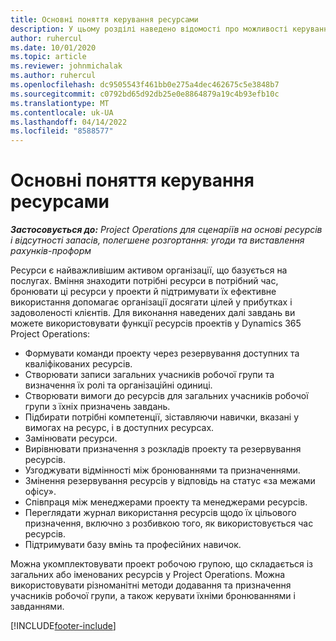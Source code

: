 ```yaml
---
title: Основні поняття керування ресурсами
description: У цьому розділі наведено відомості про можливості керування ресурсами в Microsoft Dynamics Project Operations.
author: ruhercul
ms.date: 10/01/2020
ms.topic: article
ms.reviewer: johnmichalak
ms.author: ruhercul
ms.openlocfilehash: dc9505543f461bb0e275a4dec462675c5e3848b7
ms.sourcegitcommit: c0792bd65d92db25e0e8864879a19c4b93efb10c
ms.translationtype: MT
ms.contentlocale: uk-UA
ms.lasthandoff: 04/14/2022
ms.locfileid: "8588577"
---
```

# <a name="resource-management-key-concepts"></a>Основні поняття керування ресурсами

_**Застосовується до:** Project Operations для сценаріїв на основі ресурсів і відсутності запасів, полегшене розгортання: угоди та виставлення рахунків-проформ_

Ресурси є найважливішим активом організації, що базується на послугах. Вміння знаходити потрібні ресурси в потрібний час, бронювати ці ресурси у проекти й підтримувати їх ефективне використання допомагає організації досягати цілей у прибутках і задоволеності клієнтів. Для виконання наведених далі завдань ви можете використовувати функції ресурсів проектів у Dynamics 365 Project Operations:

- Формувати команди проекту через резервування доступних та кваліфікованих ресурсів.
- Створювати записи загальних учасників робочої групи та визначення їх ролі та організаційні одиниці.
- Створювати вимоги до ресурсів для загальних учасників робочої групи з їхніх призначень завдань.
- Підбирати потрібні компетенції, зіставляючи навички, вказані у вимогах на ресурс, і в доступних ресурсах.
- Замінювати ресурси.
- Вирівнювати призначення з розкладів проекту та резервування ресурсів.
- Узгоджувати відмінності між бронюваннями та призначеннями.
- Змінення резервування ресурсів у відповідь на статус «за межами офісу».
- Співпраця між менеджерами проекту та менеджерами ресурсів.
- Переглядати журнал використання ресурсів щодо їх цільового призначення, включно з розбивкою того, як використовується час ресурсів.
- Підтримувати базу вмінь та професійних навичок.


Можна укомплектовувати проект робочою групою, що складається із загальних або іменованих ресурсів у Project Operations. Можна використовувати різноманітні методи додавання та призначення учасників робочої групи, а також керувати їхніми бронюваннями і завданнями. 


[!INCLUDE[footer-include](../includes/footer-banner.md)]